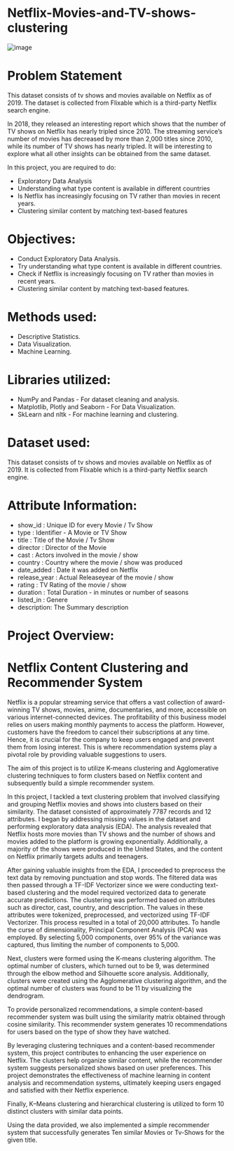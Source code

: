 # Netflix-Movies-and-TV-shows-clustering
![image](https://github.com/shubham-bhadouria/Netflix-Movies-and-TV-shows-clustering/assets/103518257/567dc546-df3c-44d2-9dc2-74002a09b8e9)

# Problem Statement
This dataset consists of tv shows and movies available on Netflix as of 2019. The dataset is collected from Flixable which is a third-party Netflix search engine.

In 2018, they released an interesting report which shows that the number of TV shows on Netflix has nearly tripled since 2010. The streaming service’s number of movies has decreased by more than 2,000 titles since 2010, while its number of TV shows has nearly tripled. It will be interesting to explore what all other insights can be obtained from the same dataset.

In this project, you are required to do:

- Exploratory Data Analysis
- Understanding what type content is available in different countries
- Is Netflix has increasingly focusing on TV rather than movies in recent years.
- Clustering similar content by matching text-based features

# Objectives:
- Conduct Exploratory Data Analysis.
- Try understanding what type content is available in different countries.
- Check if Netflix is increasingly focusing on TV rather than movies in recent years.
- Clustering similar content by matching text-based features.
# Methods used:
- Descriptive Statistics.
- Data Visualization.
- Machine Learning.
# Libraries utilized:
- NumPy and Pandas - For dataset cleaning and analysis.
- Matplotlib, Plotly and Seaborn - For Data Visualization.
- SkLearn and nltk - For machine learning and clustering.
# Dataset used:
This dataset consists of tv shows and movies available on Netflix as of 2019. It is collected from Flixable which is a third-party Netflix search engine.

# Attribute Information:
- show_id : Unique ID for every Movie / Tv Show
- type : Identifier - A Movie or TV Show
- title : Title of the Movie / Tv Show
- director : Director of the Movie
- cast : Actors involved in the movie / show
- country : Country where the movie / show was produced
- date_added : Date it was added on Netflix
- release_year : Actual Releaseyear of the movie / show
- rating : TV Rating of the movie / show
- duration : Total Duration - in minutes or number of seasons
- listed_in : Genere
- description: The Summary description

# Project Overview:
# Netflix Content Clustering and Recommender System

Netflix is a popular streaming service that offers a vast collection of award-winning TV shows, movies, anime, documentaries, and more, accessible on various internet-connected devices. The profitability of this business model relies on users making monthly payments to access the platform. However, customers have the freedom to cancel their subscriptions at any time. Hence, it is crucial for the company to keep users engaged and prevent them from losing interest. This is where recommendation systems play a pivotal role by providing valuable suggestions to users.

The aim of this project is to utilize K-means clustering and Agglomerative clustering techniques to form clusters based on Netflix content and subsequently build a simple recommender system.

In this project, I tackled a text clustering problem that involved classifying and grouping Netflix movies and shows into clusters based on their similarity. The dataset consisted of approximately 7787 records and 12 attributes. I began by addressing missing values in the dataset and performing exploratory data analysis (EDA). The analysis revealed that Netflix hosts more movies than TV shows and the number of shows and movies added to the platform is growing exponentially. Additionally, a majority of the shows were produced in the United States, and the content on Netflix primarily targets adults and teenagers.

After gaining valuable insights from the EDA, I proceeded to preprocess the text data by removing punctuation and stop words. The filtered data was then passed through a TF-IDF Vectorizer since we were conducting text-based clustering and the model required vectorized data to generate accurate predictions. The clustering was performed based on attributes such as director, cast, country, and description. The values in these attributes were tokenized, preprocessed, and vectorized using TF-IDF Vectorizer. This process resulted in a total of 20,000 attributes. To handle the curse of dimensionality, Principal Component Analysis (PCA) was employed. By selecting 5,000 components, over 95% of the variance was captured, thus limiting the number of components to 5,000.

Next, clusters were formed using the K-means clustering algorithm. The optimal number of clusters, which turned out to be 9, was determined through the elbow method and Silhouette score analysis. Additionally, clusters were created using the Agglomerative clustering algorithm, and the optimal number of clusters was found to be 11 by visualizing the dendrogram.

To provide personalized recommendations, a simple content-based recommender system was built using the similarity matrix obtained through cosine similarity. This recommender system generates 10 recommendations for users based on the type of show they have watched.

By leveraging clustering techniques and a content-based recommender system, this project contributes to enhancing the user experience on Netflix. The clusters help organize similar content, while the recommender system suggests personalized shows based on user preferences. This project demonstrates the effectiveness of machine learning in content analysis and recommendation systems, ultimately keeping users engaged and satisfied with their Netflix experience.

Finally, K–Means clustering and hierarchical clustering is utilized to form 10 distinct clusters with similar data points.

Using the data provided, we also implemented a simple recommender system that successfully generates Ten similar Movies or Tv-Shows for the given title.
